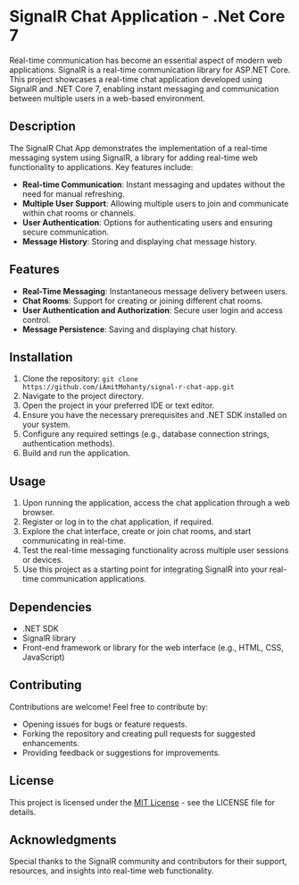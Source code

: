 # SignalR Chat Application - .Net Core 7

Real-time communication has become an essential aspect of modern web applications. SignalR is a real-time communication library for ASP.NET Core. This project showcases a real-time chat application developed using SignalR and .NET Core 7, enabling instant messaging and communication between multiple users in a web-based environment.

## Description

The SignalR Chat App demonstrates the implementation of a real-time messaging system using SignalR, a library for adding real-time web functionality to applications. Key features include:

- **Real-time Communication**: Instant messaging and updates without the need for manual refreshing.
- **Multiple User Support**: Allowing multiple users to join and communicate within chat rooms or channels.
- **User Authentication**: Options for authenticating users and ensuring secure communication.
- **Message History**: Storing and displaying chat message history.

## Features

- **Real-Time Messaging**: Instantaneous message delivery between users.
- **Chat Rooms**: Support for creating or joining different chat rooms.
- **User Authentication and Authorization**: Secure user login and access control.
- **Message Persistence**: Saving and displaying chat history.

## Installation

1. Clone the repository: `git clone https://github.com/iAmitMohanty/signal-r-chat-app.git`
2. Navigate to the project directory.
3. Open the project in your preferred IDE or text editor.
4. Ensure you have the necessary prerequisites and .NET SDK installed on your system.
5. Configure any required settings (e.g., database connection strings, authentication methods).
6. Build and run the application.

## Usage

1. Upon running the application, access the chat application through a web browser.
2. Register or log in to the chat application, if required.
3. Explore the chat interface, create or join chat rooms, and start communicating in real-time.
4. Test the real-time messaging functionality across multiple user sessions or devices.
5. Use this project as a starting point for integrating SignalR into your real-time communication applications.

## Dependencies

- .NET SDK
- SignalR library
- Front-end framework or library for the web interface (e.g., HTML, CSS, JavaScript)

## Contributing

Contributions are welcome! Feel free to contribute by:

- Opening issues for bugs or feature requests.
- Forking the repository and creating pull requests for suggested enhancements.
- Providing feedback or suggestions for improvements.

## License

This project is licensed under the [MIT License](LICENSE) - see the LICENSE file for details.

## Acknowledgments

Special thanks to the SignalR community and contributors for their support, resources, and insights into real-time web functionality.

